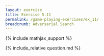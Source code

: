 ```yaml
---
layout: exercise
title: Exercise 5.11
permalink: /game-playing-exercises/ex_11/
breadcrumb: Adversarial Search
---
```


{% include mathjax_support %}

<div><i class="arrow-up loader" data-chapter="game-playing-exercises" data-exercise="ex_11" data-rating="0"></i></div>
{% include_relative question.md %}
